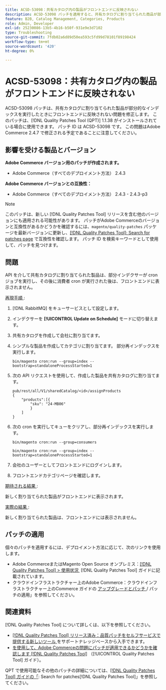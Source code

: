 ```yaml
---
title: ACSD-53098：共有カタログ内の製品がフロントエンドに反映されない
description: ACSD-53098 パッチを適用すると、共有カタログに割り当てられた商品が部分的なインデックスを実行したときにフロントエンドに反映されないAdobe Commerceの問題を修正できます。
feature: B2B, Catalog Management, Categories, Products
role: Admin, Developer
exl-id: 25230086-13b5-4b16-b50f-931e9e3d7102
type: Troubleshooting
source-git-commit: 7fdb02a6d89d50ea593c5fd99d78101f89198424
workflow-type: tm+mt
source-wordcount: '420'
ht-degree: 0%

---
```


# ACSD-53098：共有カタログ内の製品がフロントエンドに反映されない

ACSD-53098 パッチは、共有カタログに割り当てられた製品が部分的なインデックスを実行したときにフロントエンドに反映されない問題を修正します。 このパッチは、[!DNL Quality Patches Tool (QPT)] 1.1.38 がインストールされている場合に使用できます。 パッチ ID は ACSD-53098 です。 この問題はAdobe Commerce 2.4.7 で修正される予定であることに注意してください。

## 影響を受ける製品とバージョン

**Adobe Commerce バージョン用のパッチが作成されます。**

* Adobe Commerce（すべてのデプロイメント方法） 2.4.3

**Adobe Commerce バージョンとの互換性：**

* Adobe Commerce（すべてのデプロイメント方法） 2.4.3 - 2.4.3-p3

>[!NOTE]
>
>このパッチは、新しい [!DNL Quality Patches Tool] リリースを含む他のバージョンにも適用される可能性があります。 パッチがAdobe Commerceのバージョンと互換性があるかどうかを確認するには、`magento/quality-patches` パッケージを最新バージョンに更新し、[[!DNL Quality Patches Tool]: Search for patches page](https://experienceleague.adobe.com/tools/commerce-quality-patches/index.html?lang=ja) で互換性を確認します。 パッチ ID を検索キーワードとして使用して、パッチを見つけます。

## 問題

API を介して共有カタログに割り当てられた製品は、部分インデクサーが cron ジョブを実行し、その後に消費者 cron が実行された後は、フロントエンドに表示されません。

<u> 再現手順 </u>:

1. [!DNL RabbitMQ] をキューサービスとして設定します。
1. インデクサーを **[!UICONTROL Update on Schedule]** モードに切り替えます。
1. 共有カタログを作成して会社に割り当てます。
1. シンプルな製品を作成してカテゴリに割り当てます。 部分再インデックスを実行します。

   `bin/magento cron:run --group=index --bootstrap=standaloneProcessStarted=1`

1. 次の API リクエストを使用して、作成した製品を共有カタログに割り当てます。

   ```
   pub/rest/all/V1/sharedCatalog/<id>/assignProducts
   {
       "products":[{
           "sku": "24-MB06"
           }
       ]
   }
   ```

1. 次の cron を実行してキューをクリアし、部分再インデックスを実行します。

   `bin/magento cron:run --group=consumers`

   `bin/magento cron:run --group=index --bootstrap=standaloneProcessStarted=1`

1. 会社のユーザーとしてフロントエンドにログインします。
1. フロントエンドカテゴリページを確認します。

<u> 期待される結果 </u>:

新しく割り当てられた製品がフロントエンドに表示されます。

<u> 実際の結果 </u>:

新しく割り当てられた製品は、フロントエンドには表示されません。

## パッチの適用

個々のパッチを適用するには、デプロイメント方法に応じて、次のリンクを使用します。

* Adobe CommerceまたはMagento Open Source オンプレミス：[[!DNL Quality Patches Tool] > 使用状況 &#x200B;](/help/tools/quality-patches-tool/usage.md) [!DNL Quality Patches Tool] ガイドに記載されています。
* クラウドインフラストラクチャー上のAdobe Commerce：クラウドインフラストラクチャー上のCommerce ガイドの [&#x200B; アップグレードとパッチ &#x200B;](https://experienceleague.adobe.com/docs/commerce-cloud-service/user-guide/develop/upgrade/apply-patches.html?lang=ja)/ パッチの適用」を参照してください。

## 関連資料

[!DNL Quality Patches Tool] について詳しくは、以下を参照してください。

* [[!DNL Quality Patches Tool]  リリース済み：品質パッチをセルフサービスで提供する新しいツール &#x200B;](https://experienceleague.adobe.com/ja/docs/commerce-operations/tools/quality-patches-tool/quality-patches-tool-to-self-serve-quality-patches) をサポートナレッジベースから入手できます。
* [&#x200B; を使用して、Adobe Commerceの問題にパッチが適用できるかどうかを確認します  [!DNL Quality Patches Tool]](/help/tools/quality-patches-tool/patches-available-in-qpt/check-patch-for-magento-issue-with-magento-quality-patches.md) （[!UICONTROL Quality Patches Tool] ガイド）。


QPT で使用可能なその他のパッチの詳細については、[[!DNL Quality Patches Tool] ガイドの「](https://experienceleague.adobe.com/tools/commerce-quality-patches/index.html?lang=ja): Search for patches[!DNL Quality Patches Tool]」を参照してください。
